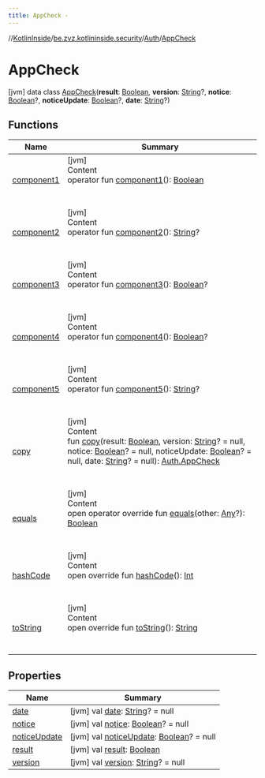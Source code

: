 ```yaml
---
title: AppCheck -
---
```

//[KotlinInside](../../../index.md)/[be.zvz.kotlininside.security](../../index.md)/[Auth](../index.md)/[AppCheck](index.md)



# AppCheck  
 [jvm] data class [AppCheck](index.md)(**result**: [Boolean](https://kotlinlang.org/api/latest/jvm/stdlib/kotlin/-boolean/index.html), **version**: [String](https://kotlinlang.org/api/latest/jvm/stdlib/kotlin/-string/index.html)?, **notice**: [Boolean](https://kotlinlang.org/api/latest/jvm/stdlib/kotlin/-boolean/index.html)?, **noticeUpdate**: [Boolean](https://kotlinlang.org/api/latest/jvm/stdlib/kotlin/-boolean/index.html)?, **date**: [String](https://kotlinlang.org/api/latest/jvm/stdlib/kotlin/-string/index.html)?)   


## Functions  
  
|  Name|  Summary| 
|---|---|
| <a name="be.zvz.kotlininside.security/Auth.AppCheck/component1/#/PointingToDeclaration/"></a>[component1](component1.md)| <a name="be.zvz.kotlininside.security/Auth.AppCheck/component1/#/PointingToDeclaration/"></a>[jvm]  <br>Content  <br>operator fun [component1](component1.md)(): [Boolean](https://kotlinlang.org/api/latest/jvm/stdlib/kotlin/-boolean/index.html)  <br><br><br>
| <a name="be.zvz.kotlininside.security/Auth.AppCheck/component2/#/PointingToDeclaration/"></a>[component2](component2.md)| <a name="be.zvz.kotlininside.security/Auth.AppCheck/component2/#/PointingToDeclaration/"></a>[jvm]  <br>Content  <br>operator fun [component2](component2.md)(): [String](https://kotlinlang.org/api/latest/jvm/stdlib/kotlin/-string/index.html)?  <br><br><br>
| <a name="be.zvz.kotlininside.security/Auth.AppCheck/component3/#/PointingToDeclaration/"></a>[component3](component3.md)| <a name="be.zvz.kotlininside.security/Auth.AppCheck/component3/#/PointingToDeclaration/"></a>[jvm]  <br>Content  <br>operator fun [component3](component3.md)(): [Boolean](https://kotlinlang.org/api/latest/jvm/stdlib/kotlin/-boolean/index.html)?  <br><br><br>
| <a name="be.zvz.kotlininside.security/Auth.AppCheck/component4/#/PointingToDeclaration/"></a>[component4](component4.md)| <a name="be.zvz.kotlininside.security/Auth.AppCheck/component4/#/PointingToDeclaration/"></a>[jvm]  <br>Content  <br>operator fun [component4](component4.md)(): [Boolean](https://kotlinlang.org/api/latest/jvm/stdlib/kotlin/-boolean/index.html)?  <br><br><br>
| <a name="be.zvz.kotlininside.security/Auth.AppCheck/component5/#/PointingToDeclaration/"></a>[component5](component5.md)| <a name="be.zvz.kotlininside.security/Auth.AppCheck/component5/#/PointingToDeclaration/"></a>[jvm]  <br>Content  <br>operator fun [component5](component5.md)(): [String](https://kotlinlang.org/api/latest/jvm/stdlib/kotlin/-string/index.html)?  <br><br><br>
| <a name="be.zvz.kotlininside.security/Auth.AppCheck/copy/#kotlin.Boolean#kotlin.String?#kotlin.Boolean?#kotlin.Boolean?#kotlin.String?/PointingToDeclaration/"></a>[copy](copy.md)| <a name="be.zvz.kotlininside.security/Auth.AppCheck/copy/#kotlin.Boolean#kotlin.String?#kotlin.Boolean?#kotlin.Boolean?#kotlin.String?/PointingToDeclaration/"></a>[jvm]  <br>Content  <br>fun [copy](copy.md)(result: [Boolean](https://kotlinlang.org/api/latest/jvm/stdlib/kotlin/-boolean/index.html), version: [String](https://kotlinlang.org/api/latest/jvm/stdlib/kotlin/-string/index.html)? = null, notice: [Boolean](https://kotlinlang.org/api/latest/jvm/stdlib/kotlin/-boolean/index.html)? = null, noticeUpdate: [Boolean](https://kotlinlang.org/api/latest/jvm/stdlib/kotlin/-boolean/index.html)? = null, date: [String](https://kotlinlang.org/api/latest/jvm/stdlib/kotlin/-string/index.html)? = null): [Auth.AppCheck](index.md)  <br><br><br>
| <a name="kotlin/Any/equals/#kotlin.Any?/PointingToDeclaration/"></a>[equals](../../../be.zvz.kotlininside.utils/-string-util/-companion/index.md#%5Bkotlin%2FAny%2Fequals%2F%23kotlin.Any%3F%2FPointingToDeclaration%2F%5D%2FFunctions%2F578868537)| <a name="kotlin/Any/equals/#kotlin.Any?/PointingToDeclaration/"></a>[jvm]  <br>Content  <br>open operator override fun [equals](../../../be.zvz.kotlininside.utils/-string-util/-companion/index.md#%5Bkotlin%2FAny%2Fequals%2F%23kotlin.Any%3F%2FPointingToDeclaration%2F%5D%2FFunctions%2F578868537)(other: [Any](https://kotlinlang.org/api/latest/jvm/stdlib/kotlin/-any/index.html)?): [Boolean](https://kotlinlang.org/api/latest/jvm/stdlib/kotlin/-boolean/index.html)  <br><br><br>
| <a name="kotlin/Any/hashCode/#/PointingToDeclaration/"></a>[hashCode](../../../be.zvz.kotlininside.utils/-string-util/-companion/index.md#%5Bkotlin%2FAny%2FhashCode%2F%23%2FPointingToDeclaration%2F%5D%2FFunctions%2F578868537)| <a name="kotlin/Any/hashCode/#/PointingToDeclaration/"></a>[jvm]  <br>Content  <br>open override fun [hashCode](../../../be.zvz.kotlininside.utils/-string-util/-companion/index.md#%5Bkotlin%2FAny%2FhashCode%2F%23%2FPointingToDeclaration%2F%5D%2FFunctions%2F578868537)(): [Int](https://kotlinlang.org/api/latest/jvm/stdlib/kotlin/-int/index.html)  <br><br><br>
| <a name="kotlin/Any/toString/#/PointingToDeclaration/"></a>[toString](../../../be.zvz.kotlininside.utils/-string-util/-companion/index.md#%5Bkotlin%2FAny%2FtoString%2F%23%2FPointingToDeclaration%2F%5D%2FFunctions%2F578868537)| <a name="kotlin/Any/toString/#/PointingToDeclaration/"></a>[jvm]  <br>Content  <br>open override fun [toString](../../../be.zvz.kotlininside.utils/-string-util/-companion/index.md#%5Bkotlin%2FAny%2FtoString%2F%23%2FPointingToDeclaration%2F%5D%2FFunctions%2F578868537)(): [String](https://kotlinlang.org/api/latest/jvm/stdlib/kotlin/-string/index.html)  <br><br><br>


## Properties  
  
|  Name|  Summary| 
|---|---|
| <a name="be.zvz.kotlininside.security/Auth.AppCheck/date/#/PointingToDeclaration/"></a>[date](date.md)| <a name="be.zvz.kotlininside.security/Auth.AppCheck/date/#/PointingToDeclaration/"></a> [jvm] val [date](date.md): [String](https://kotlinlang.org/api/latest/jvm/stdlib/kotlin/-string/index.html)? = null   <br>
| <a name="be.zvz.kotlininside.security/Auth.AppCheck/notice/#/PointingToDeclaration/"></a>[notice](notice.md)| <a name="be.zvz.kotlininside.security/Auth.AppCheck/notice/#/PointingToDeclaration/"></a> [jvm] val [notice](notice.md): [Boolean](https://kotlinlang.org/api/latest/jvm/stdlib/kotlin/-boolean/index.html)? = null   <br>
| <a name="be.zvz.kotlininside.security/Auth.AppCheck/noticeUpdate/#/PointingToDeclaration/"></a>[noticeUpdate](notice-update.md)| <a name="be.zvz.kotlininside.security/Auth.AppCheck/noticeUpdate/#/PointingToDeclaration/"></a> [jvm] val [noticeUpdate](notice-update.md): [Boolean](https://kotlinlang.org/api/latest/jvm/stdlib/kotlin/-boolean/index.html)? = null   <br>
| <a name="be.zvz.kotlininside.security/Auth.AppCheck/result/#/PointingToDeclaration/"></a>[result](result.md)| <a name="be.zvz.kotlininside.security/Auth.AppCheck/result/#/PointingToDeclaration/"></a> [jvm] val [result](result.md): [Boolean](https://kotlinlang.org/api/latest/jvm/stdlib/kotlin/-boolean/index.html)   <br>
| <a name="be.zvz.kotlininside.security/Auth.AppCheck/version/#/PointingToDeclaration/"></a>[version](version.md)| <a name="be.zvz.kotlininside.security/Auth.AppCheck/version/#/PointingToDeclaration/"></a> [jvm] val [version](version.md): [String](https://kotlinlang.org/api/latest/jvm/stdlib/kotlin/-string/index.html)? = null   <br>

